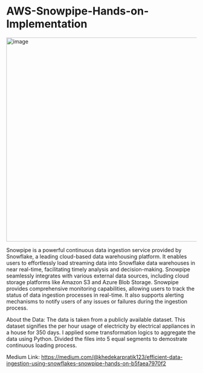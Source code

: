 # AWS-Snowpipe-Hands-on-Implementation
<img width="540" alt="image" src="https://github.com/khedekarpratik0337/AWS-Snowpipe-Hands-on-Implementation/assets/105503399/28d796ad-7d74-47d9-9f74-caa9a7a157ef">

Snowpipe is a powerful continuous data ingestion service provided by Snowflake, a leading cloud-based data warehousing platform. It enables users to effortlessly load streaming data into Snowflake data warehouses in near real-time, facilitating timely analysis and decision-making. Snowpipe seamlessly integrates with various external data sources, including cloud storage platforms like Amazon S3 and Azure Blob Storage. Snowpipe provides comprehensive monitoring capabilities, allowing users to track the status of data ingestion processes in real-time. It also supports alerting mechanisms to notify users of any issues or failures during the ingestion process.

About the Data:
The data is taken from a publicly available dataset. This dataset signifies the per hour usage of electricity by electrical appliances in a house for 350 days. I applied some transformation logics to aggregate the data using Python. Divided the files into 5 equal segments to demostrate continuous loading process.

Medium Link: https://medium.com/@khedekarpratik123/efficient-data-ingestion-using-snowflakes-snowpipe-hands-on-b5faea7970f2
